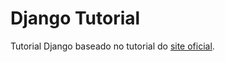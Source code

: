 # Django Tutorial

Tutorial Django baseado no tutorial do [site oficial](https://docs.djangoproject.com/en/2.2/intro/).
